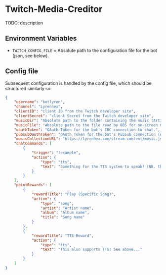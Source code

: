 # Twitch-Media-Creditor
TODO: description

## Environment Variables

- `TWITCH_CONFIG_FILE` = Absolute path to the configuration file for the bot (json, see below).

## Config file

Subsequent configuration is handled by the config file, which should be structured similarly so:

```json
{
    "username": "botlyren",
    "channel": "Lyrenhex",
    "clientID": "client ID from the Twitch developer site",
    "clientSecret": "client Secret from the Twitch developer site",
    "musicDir": "Absolute path to the folder containing the music (Artist -> Album -> Song.mp3)",
    "musicFile": "Absolute path to the file read by OBS for on-screen music credit.",
    "oauthToken": "OAuth Token for the bot's IRC connection to chat.",
    "pubsubOauthToken": "OAuth Token for the bot's PubSub connection (different to above -- this is generated using the web auth flow on first run, and then can be populated here before restarting the bot)",
    "musicCollectionURL": "https://lyrenhex.com/stream-content/music.json (replace with your own :))",
    "chatCommands": [
        {
            "trigger": "!example",
            "action": {
                "type": "tts",
                "text": "Something for the TTS system to speak! (NB. this uses Google Cloud; please see their docs for the Go library to set this up)"
            }
        }
    ],
    "pointRewards": [
        {
            "rewardTitle": "Play (Specific Song)",
            "action": {
                "type": "song",
                "artist": "Artist name",
                "album": "Album name",
                "title": "Song name"
            }
        },
        {
            "rewardTitle": "TTS Reward",
            "action": {
                "type": "tts",
                "text": "This also supports TTS! See above..."
            }
        }
    ]
}
```
